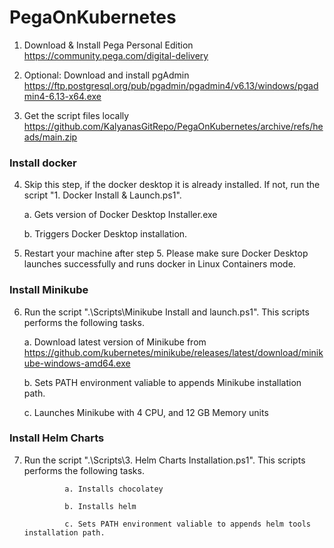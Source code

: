 # PegaOnKubernetes

1. Download & Install Pega Personal Edition https://community.pega.com/digital-delivery

2. Optional: Download and install pgAdmin https://ftp.postgresql.org/pub/pgadmin/pgadmin4/v6.13/windows/pgadmin4-6.13-x64.exe

3. Get the script files locally https://github.com/KalyanasGitRepo/PegaOnKubernetes/archive/refs/heads/main.zip

### Install docker

4. Skip this step, if the docker desktop it is already installed. If not, run the script "1. Docker Install & Launch.ps1".
    
    a. Gets version of Docker Desktop Installer.exe
    
    b. Triggers Docker Desktop installation.
    
 5. Restart your machine after step 5. Please make sure Docker Desktop launches successfully and runs docker in Linux Containers mode. 

### Install Minikube

6. Run the script ".\Scripts\Minikube Install and launch.ps1". This scripts performs the following tasks.

    a. Download latest version of Minikube from https://github.com/kubernetes/minikube/releases/latest/download/minikube-windows-amd64.exe

    b. Sets PATH environment valiable to appends Minikube installation path.

    c. Launches Minikube with 4 CPU, and 12 GB Memory units



### Install Helm Charts

7. Run the script ".\Scripts\3. Helm Charts Installation.ps1". This scripts performs the following tasks.

                a. Installs chocolatey
                
                b. Installs helm
                
                c. Sets PATH environment valiable to appends helm tools installation path.
               
